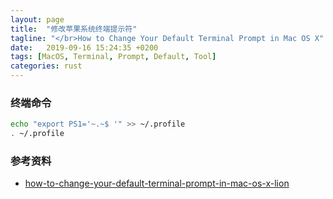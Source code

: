 ```yaml
---
layout: page
title:  "修改苹果系统终端提示符"
tagline: "</br>How to Change Your Default Terminal Prompt in Mac OS X"
date:   2019-09-16 15:24:35 +0200
tags: [MacOS, Terminal, Prompt, Default, Tool]
categories: rust
---
```


### 终端命令
```bash
echo "export PS1='~.~$ '" >> ~/.profile
. ~/.profile
```

### 参考资料
- [how-to-change-your-default-terminal-prompt-in-mac-os-x-lion](https://mattmazur.com/2012/01/27/how-to-change-your-default-terminal-prompt-in-mac-os-x-lion/)